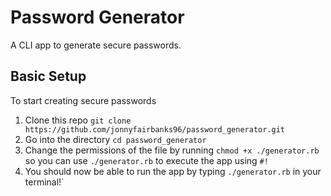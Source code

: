 # Password Generator

A CLI app to generate secure passwords.

## Basic Setup
To start creating secure passwords
1. Clone this repo `git clone https://github.com/jonnyfairbanks96/password_generator.git`
2. Go into the directory `cd password_generator`
3. Change the permissions of the file by running `chmod +x ./generator.rb` so you can use `./generator.rb` to execute the app using `#!`
4. You should now be able to run the app by typing `./generator.rb` in your terminal!`

